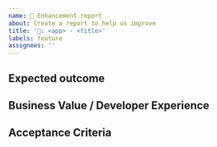 ```yaml
---
name: 🎁 Enhancement report
about: Create a report to help us improve
title: '🎁: <app> - <title>'
labels: feature
assignees: ''
---
```


## Expected outcome

<!-- Short description -->

## Business Value / Developer Experience

<!-- Should give motivation for prioritization.
 Outcome measurement of delivered value. -->

## Acceptance Criteria

<!-- How to test -->
